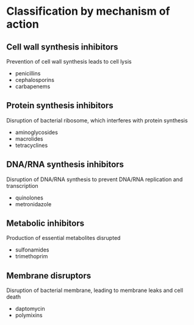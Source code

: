 # Classification by mechanism of action

## Cell wall synthesis inhibitors
Prevention of cell wall synthesis leads to cell lysis
- penicillins
- cephalosporins
- carbapenems

## Protein synthesis inhibitors
Disruption of bacterial ribosome, which interferes with protein synthesis 
- aminoglycosides
- macrolides
- tetracyclines

## DNA/RNA synthesis inhibitors 
Disruption of DNA/RNA synthesis to prevent DNA/RNA replication and transcription
- quinolones
- metronidazole

## Metabolic inhibitors
Production of essential metabolites disrupted
- sulfonamides
- trimethoprim

## Membrane disruptors
Disruption of bacterial membrane, leading to membrane leaks and cell death
- daptomycin
- polymixins
